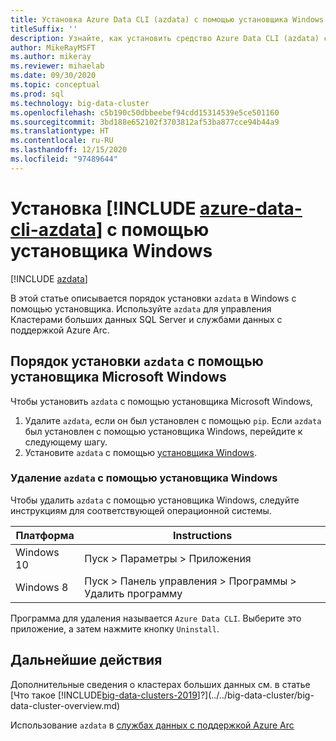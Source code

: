 ```yaml
---
title: Установка Azure Data CLI (azdata) с помощью установщика Windows
titleSuffix: ''
description: Узнайте, как установить средство Azure Data CLI (azdata) с помощью установщика.
author: MikeRayMSFT
ms.author: mikeray
ms.reviewer: mihaelab
ms.date: 09/30/2020
ms.topic: conceptual
ms.prod: sql
ms.technology: big-data-cluster
ms.openlocfilehash: c5b190c50dbbeebef94cdd15314539e5ce501160
ms.sourcegitcommit: 3bd188e652102f3703812af53ba877cce94b44a9
ms.translationtype: HT
ms.contentlocale: ru-RU
ms.lasthandoff: 12/15/2020
ms.locfileid: "97489644"
---
```

# <a name="install-azure-data-cli-azdata-with-windows-installer"></a>Установка [!INCLUDE [azure-data-cli-azdata](../../includes/azure-data-cli-azdata.md)] с помощью установщика Windows

[!INCLUDE [azdata](../../includes/applies-to-version/azdata.md)]

В этой статье описывается порядок установки `azdata` в Windows с помощью установщика. Используйте `azdata` для управления Кластерами больших данных SQL Server и службами данных с поддержкой Azure Arc.

## <a name="steps-to-install-azdata-with-the-microsoft-windows-installer"></a>Порядок установки `azdata` с помощью установщика Microsoft Windows

Чтобы установить `azdata` с помощью установщика Microsoft Windows,

1. Удалите `azdata`, если он был установлен с помощью `pip`. Если `azdata` был установлен с помощью установщика Windows, перейдите к следующему шагу.
1. Установите `azdata` с помощью [установщика Windows](https://aka.ms/azdata-msi).

### <a name="uninstall-azdata-with-windows-installer"></a>Удаление `azdata` с помощью установщика Windows

Чтобы удалить `azdata` с помощью установщика Windows, следуйте инструкциям для соответствующей операционной системы.

| Платформа      | Instructions                                           |
| ------------- |--------------------------------------------------------|
| Windows 10| Пуск > Параметры > Приложения                                |
| Windows 8     | Пуск > Панель управления > Программы > Удалить программу |

Программа для удаления называется `Azure Data CLI`. Выберите это приложение, а затем нажмите кнопку `Uninstall`.

## <a name="next-steps"></a>Дальнейшие действия

Дополнительные сведения о кластерах больших данных см. в статье [Что такое [!INCLUDE[big-data-clusters-2019](../../includes/ssbigdataclusters-ver15.md)]?](../../big-data-cluster/big-data-cluster-overview.md)

Использование `azdata` в [службах данных с поддержкой Azure Arc](/azure/azure-arc/data/)
